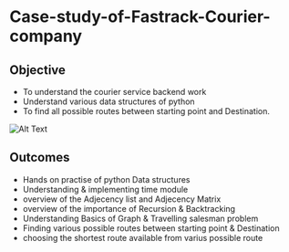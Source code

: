 # Case-study-of-Fastrack-Courier-company
## Objective

- To understand the courier service backend work 
- Understand various data structures of python
- To find all possible routes between starting point and Destination.

![Alt Text](https://media4.giphy.com/media/GdJz3mScUhC5W/giphy.gif?cid=ecf05e479saj8z2ar2pffs5nciectykovx4m2dj5ng3345dm&rid=giphy.gif&ct=g)

## Outcomes
- Hands on practise of python Data structures
- Understanding & implementing time module
- overview of the Adjecency list and Adjecency Matrix
- overview of the importance of Recursion & Backtracking
- Understanding Basics of Graph & Travelling salesman problem
- Finding various possible routes between starting point & Destination
- choosing the shortest route available from varius possible route
